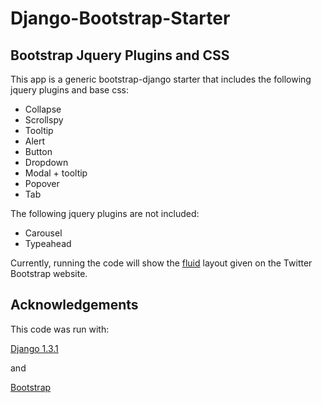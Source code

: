 Django-Bootstrap-Starter
========================

Bootstrap Jquery Plugins and CSS 
--------------------------------

This app is a generic bootstrap-django starter that includes the following jquery plugins and base css:

  * Collapse
  * Scrollspy
  * Tooltip
  * Alert
  * Button
  * Dropdown
  * Modal + tooltip
  * Popover
  * Tab

The following jquery plugins are not included:

  * Carousel
  * Typeahead


Currently, running the code will show the [fluid](http://twitter.github.com/bootstrap/examples/fluid.html) layout given on the
Twitter Bootstrap website.



Acknowledgements
----------------

This code was run with:

  [Django 1.3.1](https://www.djangoproject.com/download/)

  and

  [Bootstrap](http://twitter.github.com/bootstrap/index.html)


